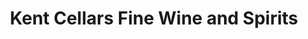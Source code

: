 ---
title: "Kent Cellars Fine Wine and Spirits"
url: /englewood/kent-cellars-fine-wine-and-spirits/
shop: alcohol
---